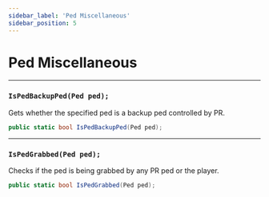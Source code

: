 ```yaml
---
sidebar_label: 'Ped Miscellaneous'
sidebar_position: 5
---
```


# Ped Miscellaneous

---

### `IsPedBackupPed(Ped ped);`

Gets whether the specified ped is a backup ped controlled by PR.

```csharp
public static bool IsPedBackupPed(Ped ped);
```

---

### `IsPedGrabbed(Ped ped);`

Checks if the ped is being grabbed by any PR ped or the player.

```csharp
public static bool IsPedGrabbed(Ped ped);
```
